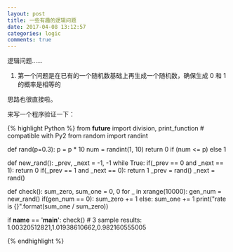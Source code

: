 ```yaml
---
layout: post
title: 一些有趣的逻辑问题
date: 2017-04-08 13:12:57
categories: logic
comments: true
---
```


逻辑问题......
<!-- more -->

1. 第一个问题是在已有的一个随机数基础上再生成一个随机数，确保生成 0 和 1 的概率是相等的

思路也很直接啦。

来写一个程序验证一下：

{% highlight Python %}
from __future__ import division, print_function # compatible with Py2
from random import randint


def rand(p=0.3):
    p = p * 10
    num = randint(1, 10)
    return 0 if (num <= p) else 1


def new_rand():
    _prev, _next = -1, -1
    while True:
        if(_prev == 0 and _next == 1):
            return 0
        if(_prev == 1 and _next == 0):
            return 1
        _prev = rand()
        _next = rand()


def check():
    sum_zero, sum_one = 0, 0
    for _ in xrange(10000):
        gen_num = new_rand()
        if(gen_num == 0):
            sum_zero += 1
        else:
            sum_one += 1
    print("rate is {}".format(sum_one / sum_zero))


if __name__ == '__main__':
    check()  # 3 sample results: 1.00320512821,1.01938610662,0.982160555005

{% endhighlight %}